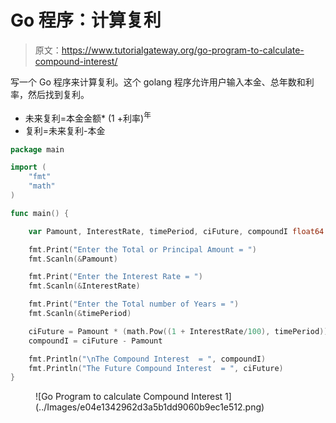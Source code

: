 # Go 程序：计算复利

> 原文：<https://www.tutorialgateway.org/go-program-to-calculate-compound-interest/>

写一个 Go 程序来计算复利。这个 golang 程序允许用户输入本金、总年数和利率，然后找到复利。

*   未来复利=本金金额* (1 +利率)<sup>年</sup>
*   复利=未来复利-本金

```go
package main

import (
    "fmt"
    "math"
)

func main() {

    var Pamount, InterestRate, timePeriod, ciFuture, compoundI float64

    fmt.Print("Enter the Total or Principal Amount = ")
    fmt.Scanln(&Pamount)

    fmt.Print("Enter the Interest Rate = ")
    fmt.Scanln(&InterestRate)

    fmt.Print("Enter the Total number of Years = ")
    fmt.Scanln(&timePeriod)

    ciFuture = Pamount * (math.Pow((1 + InterestRate/100), timePeriod))
    compoundI = ciFuture - Pamount

    fmt.Println("\nThe Compound Interest  = ", compoundI)
    fmt.Println("The Future Compound Interest  = ", ciFuture)
}
```

<figure class="wp-block-image size-large">![Go Program to calculate Compound Interest 1](../Images/e04e1342962d3a5b1dd9060b9ec1e512.png)</figure>
